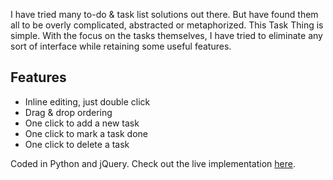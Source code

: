 I have tried many to-do & task list solutions out there. But have found them all to be overly complicated, abstracted or metaphorized. This Task Thing is simple. With the focus on the tasks themselves, I have tried to eliminate any sort of interface while retaining some useful features.

## Features ##
  * Inline editing, just double click
  * Drag & drop ordering
  * One click to add a new task
  * One click to mark a task done
  * One click to delete a task

Coded in Python and jQuery.
Check out the live implementation [here](http://taskthing.appspot.com/).